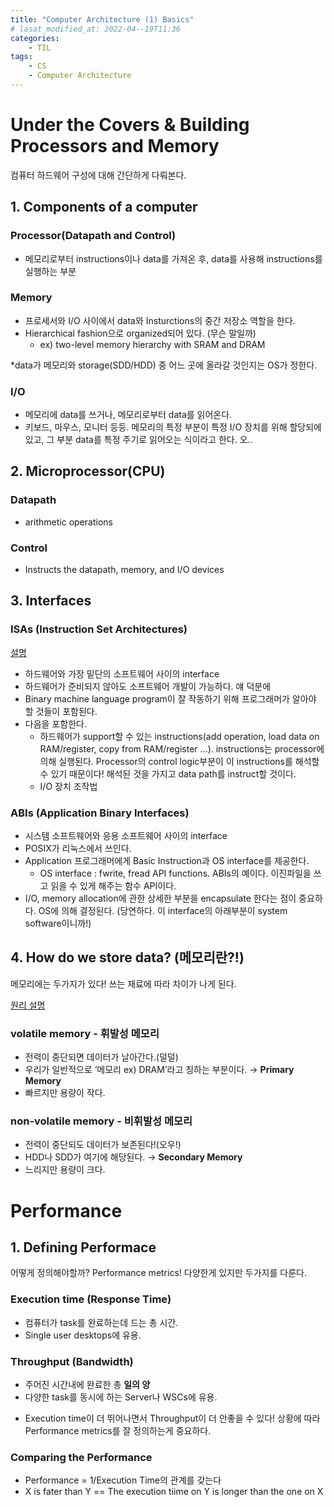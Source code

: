 ```yaml
---
title: "Computer Architecture (1) Basics"
# lasat_modified_at: 2022-04--19T11:36
categories:
    - TIL
tags:
    - CS
    - Computer Architecture
---
```



# Under the Covers & Building Processors and Memory

컴퓨터 하드웨어 구성에 대해 간단하게 다뤄본다.

## 1. Components of a computer

### Processor(Datapath and Control)

- 메모리로부터 instructions이나 data를 가져온 후, data를 사용해 instructions를 실행하는 부분

### Memory

- 프로세서와 I/O 사이에서 data와 Insturctions의 중간 저장소 역할을 한다.
- Hierarchical fashion으로 organized되어 있다. (무슨 말일까)
    - ex) two-level memory hierarchy with SRAM and DRAM

*data가 메모리와 storage(SDD/HDD) 중 어느 곳에 올라갈 것인지는 OS가 정한다.

### I/O

- 메모리에 data를 쓰거나, 메모리로부터 data를 읽어온다.
- 키보드, 마우스, 모니터 등등. 메모리의 특정 부분이 특정 I/O 장치를 위해 할당되에 있고, 그 부분 data를 특정 주기로 읽어오는 식이라고 한다. 오..

## 2. Microprocessor(CPU)

### Datapath

- arithmetic operations

### Control

- Instructs the datapath, memory, and I/O devices

## 3. Interfaces

### ISAs (Instruction Set Architectures)

[설명](https://hojak99.tistory.com/537)

- 하드웨어와 가장 밑단의 소프트웨어 사이의 interface
- 하드웨어가 준비되지 않아도 소프트웨어 개발이 가능하다. 얘 덕분에
- Binary machine language program이 잘 작동하기 위해 프로그래머가 알아야 할 것들이 포함된다.
- 다음을 포함한다.
    - 하드웨어가 support할 수 있는 instructions(add operation, load data on RAM/register, copy from RAM/register ...). instructions는 processor에 의해 실행된다. Processor의 control logic부분이 이 instructions를 해석할 수 있기 때문이다! 해석된 것을 가지고 data path를 instruct할 것이다.
    - I/O 장치 조작법

### ABIs (Application Binary Interfaces)

- 시스템 소프트웨어와 응용 소프트웨어 사이의 interface
- POSIX가 리눅스에서 쓰인다.
- Application 프로그래머에게 Basic Instruction과 OS interface를 제공한다.
    - OS interface : fwrite, fread API functions. ABIs의 예이다. 이진파일을 쓰고 읽을 수 있게 해주는 함수 API이다.
- I/O, memory allocation에 관한 상세한 부분을 encapsulate 한다는 점이 중요하다. OS에 의해 결정된다. (당연하다. 이 interface의 아래부분이 system software이니까!)

## 4. How do we store data? (메모리란?!)

메모리에는 두가지가 있다! 쓰는 재료에 따라 차이가 나게 된다.

[원리 설명](https://m.blog.naver.com/ycpiglet/221984934010)

### volatile memory - 휘발성 메모리

- 전력이 중단되면 데이터가 날아간다.(덜덜)
- 우리가 일반적으로 ‘메모리 ex) DRAM’라고 칭하는 부분이다. → **Primary Memory**
- 빠르지만 용량이 작다.

### non-volatile memory - 비휘발성 메모리

- 전력이 중단되도 데이터가 보존된다!(오우!)
- HDD나 SDD가 여기에 해당된다. → **Secondary Memory**
- 느리지만 용량이 크다.

# Performance

## 1. Defining Performace

어떻게 정의해야할까? Performance metrics! 다양한게 있지만 두가지를 다룬다.

### Execution time (Response Time)

- 컴퓨터가 task를 완료하는데 드는 총 시간.
- Single user desktops에 유용.

### Throughput (Bandwidth)

- 주어진 시간내에 완료한 총 **일의 양**
- 다양한 task를 동시에 하는 Server나 WSCs에 유용.

* Execution time이 더 뛰어나면서 Throughput이 더 안좋을 수 있다! 상황에 따라 Performance metrics를 잘 정의하는게 중요하다.

### Comparing the Performance

- Performance = 1/Execution Time의 관계를 갖는다
- X is fater than Y == The execution tiime on Y is longer than the one on X